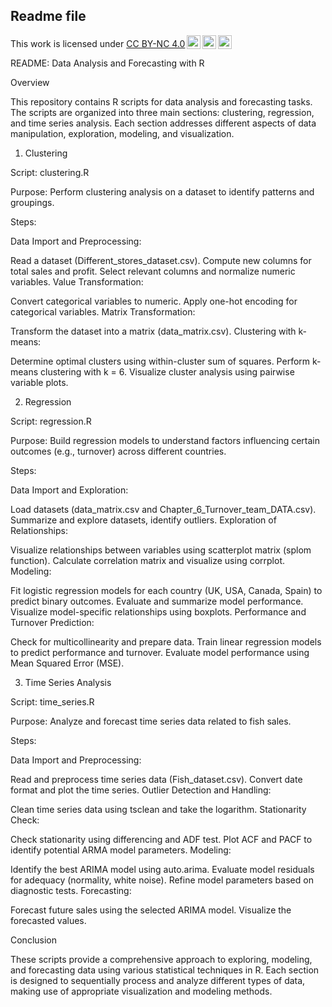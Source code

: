 ## Readme file

<p xmlns:cc="http://creativecommons.org/ns#" >This work is licensed under <a href="https://creativecommons.org/licenses/by-nc/4.0/?ref=chooser-v1" target="_blank" rel="license noopener noreferrer" style="display:inline-block;">CC BY-NC 4.0<img style="height:22px!important;margin-left:3px;vertical-align:text-bottom;" src="https://mirrors.creativecommons.org/presskit/icons/cc.svg?ref=chooser-v1" alt=""><img style="height:22px!important;margin-left:3px;vertical-align:text-bottom;" src="https://mirrors.creativecommons.org/presskit/icons/by.svg?ref=chooser-v1" alt=""><img style="height:22px!important;margin-left:3px;vertical-align:text-bottom;" src="https://mirrors.creativecommons.org/presskit/icons/nc.svg?ref=chooser-v1" alt=""></a></p>

README: Data Analysis and Forecasting with R

Overview

This repository contains R scripts for data analysis and forecasting tasks. The scripts are organized into three main sections: clustering, regression, and time series analysis. Each section addresses different aspects of data manipulation, exploration, modeling, and visualization.

1. Clustering
   
Script: clustering.R

Purpose: Perform clustering analysis on a dataset to identify patterns and groupings.

Steps:

Data Import and Preprocessing:

Read a dataset (Different_stores_dataset.csv).
Compute new columns for total sales and profit.
Select relevant columns and normalize numeric variables.
Value Transformation:

Convert categorical variables to numeric.
Apply one-hot encoding for categorical variables.
Matrix Transformation:

Transform the dataset into a matrix (data_matrix.csv).
Clustering with k-means:

Determine optimal clusters using within-cluster sum of squares.
Perform k-means clustering with k = 6.
Visualize cluster analysis using pairwise variable plots.

2. Regression
   
Script: regression.R

Purpose: Build regression models to understand factors influencing certain outcomes (e.g., turnover) across different countries.

Steps:

Data Import and Exploration:

Load datasets (data_matrix.csv and Chapter_6_Turnover_team_DATA.csv).
Summarize and explore datasets, identify outliers.
Exploration of Relationships:

Visualize relationships between variables using scatterplot matrix (splom function).
Calculate correlation matrix and visualize using corrplot.
Modeling:

Fit logistic regression models for each country (UK, USA, Canada, Spain) to predict binary outcomes.
Evaluate and summarize model performance.
Visualize model-specific relationships using boxplots.
Performance and Turnover Prediction:

Check for multicollinearity and prepare data.
Train linear regression models to predict performance and turnover.
Evaluate model performance using Mean Squared Error (MSE).

3. Time Series Analysis
   
Script: time_series.R

Purpose: Analyze and forecast time series data related to fish sales.

Steps:

Data Import and Preprocessing:

Read and preprocess time series data (Fish_dataset.csv).
Convert date format and plot the time series.
Outlier Detection and Handling:

Clean time series data using tsclean and take the logarithm.
Stationarity Check:

Check stationarity using differencing and ADF test.
Plot ACF and PACF to identify potential ARMA model parameters.
Modeling:

Identify the best ARIMA model using auto.arima.
Evaluate model residuals for adequacy (normality, white noise).
Refine model parameters based on diagnostic tests.
Forecasting:

Forecast future sales using the selected ARIMA model.
Visualize the forecasted values.

Conclusion

These scripts provide a comprehensive approach to exploring, modeling, and forecasting data using various statistical techniques in R. Each section is designed to sequentially process and analyze different types of data, making use of appropriate visualization and modeling methods.
